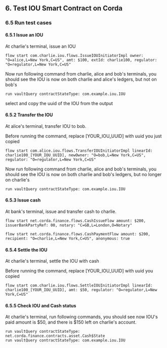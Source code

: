 ## 6. Test IOU Smart Contract on Corda

### 6.5 Run test cases

#### 6.5.1 Issue an IOU

At charlie's terminal, issue an IOU

```
flow start com.charlie.iou.flows.IssueIOUInitiatorImpl owner: "O=alice,L=New York,C=US", amt: $100, extId: charlie100, regulator: "O=regulator,L=New York,C=US"
```

Now run following command from charlie, alice and bob's terminals, you should see the IOU is now on both charlie and alice's ledgers, but not on bob's

```
run vaultQuery contractStateType: com.example.iou.IOU
```
select and copy the uuid of the IOU from the output

#### 6.5.2 Transfer the IOU

At alice's terminal, transfer IOU to bob. 

Before running the command, replace [YOUR_IOU_UUID] with uuid you just copied
```
flow start com.alice.iou.flows.TransferIOUInitiatorImpl linearId: charlie100_[YOUR_IOU_UUID], newOwner: "O=bob,L=New York,C=US", regulator: "O=regulator,L=New York,C=US"
```

Now run following command from charlie, alice and bob's terminals, you should see the IOU is now on both charlie and bob's ledgers, but no longer on charlie's

```
run vaultQuery contractStateType: com.example.iou.IOU
```

#### 6.5.3 Issue cash

At bank's terminal, issue and transfer cash to charlie. 

```
flow start net.corda.finance.flows.CashIssueFlow amount: $200, issuerBankPartyRef: 00, notary: "C=GB,L=London,O=Notary"

flow start net.corda.finance.flows.CashPaymentFlow amount: $200, recipient: "O=charlie,L=New York,C=US", anonymous: true
```

#### 6.5.4 Settle the IOU

At charlie's terminal, settle the IOU with cash

Before running the command, replace [YOUR_IOU_UUID] with uuid you copied

```
flow start com.charlie.iou.flows.SettleIOUInitiatorImpl linearId: charlie100_[YOUR_IOU_UUID], amt: $50, regulator: "O=regulator,L=New York,C=US"
```

#### 6.5.5 Check IOU and Cash status

At charlie's terminal, run following commands, you should see now IOU's paid amount is $50, and there is $150 left on charlie's account.

```
run vaultQuery contractStateType: net.corda.finance.contracts.asset.Cash$State
run vaultQuery contractStateType: com.example.iou.IOU
```

